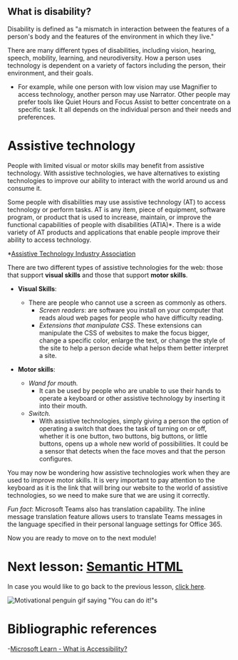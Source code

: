 ## What is disability?
Disability is defined as "a mismatch in interaction between the features of a person's body and the features of the environment in which they live."

There are many different types of disabilities, including vision, hearing, speech, mobility, learning, and neurodiversity. How a person uses technology is dependent on a variety of factors including the person, their environment, and their goals. 

- For example, while one person with low vision may use Magnifier to access technology, another person may use Narrator. Other people may prefer tools like Quiet Hours and Focus Assist to better concentrate on a specific task. It all depends on the individual person and their needs and preferences.

# Assistive technology

People with limited visual or motor skills may benefit from assistive technology. With assistive technologies, we have alternatives to existing technologies to improve our ability to interact with the world around us and consume it.

Some people with disabilities may use assistive technology (AT) to access technology or perform tasks. AT is any item, piece of equipment, software program, or product that is used to increase, maintain, or improve the functional capabilities of people with disabilities (ATIA)*. There is a wide variety of AT products and applications that enable people improve their ability to access technology.

*[Assistive Technology Industry Association](https://www.atia.org/at-resources/what-is-at/#what-is-assistive-technology)

There are two different types of assistive technologies for the web: those that support **visual skills** and those that support **motor skills**. 

- **Visual Skills**:
    - There are people who cannot use a screen as commonly as others.
        - *Screen readers*: are software you install on your computer that reads aloud web pages for people who have difficulty reading. 
        - *Extensions that manipulate CSS*. These extensions can manipulate the CSS of websites to make the focus bigger, change a specific color, enlarge the text, or change the style of the site to help a person decide what helps them better interpret a site.


- **Motor skills**:
    -  *Wand for mouth.* 
        - It can be used by people who are unable to use their hands to operate a keyboard or other assistive technology by inserting it into their mouth.
    - *Switch.*
        - With assistive technologies, simply giving a person the option of operating a switch that does the task of turning on or off, whether it is one button, two buttons, big buttons, or little buttons, opens up a whole new world of possibilities. It could be a sensor that detects when the face moves and that the person configures. 

You may now be wondering how assistive technologies work when they are used to improve motor skills. It is very important to pay attention to the keyboard as it is the link that will bring our website to the world of assistive technologies, so we need to make sure that we are using it correctly.

_Fun fact_: Microsoft Teams also has translation capability. The inline message translation feature allows users to translate Teams messages in the language specified in their personal language settings for Office 365.

Now you are ready to move on to the next module!

# Next lesson: [Semantic HTML](./SemanticHTML.md)

In case you would like to go back to the previous lesson, [click here](./Guide.md).

![Motivational penguin gif saying "You can do it!"s](https://media.giphy.com/media/OZbGrdp7FiDiE/giphy.gif)

# Bibliographic references
-[Microsoft Learn - What is Accessibility?](https://docs.microsoft.com/en-us/learn/modules/intro-accessibility-disability/00-what-is-accessibility)
